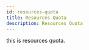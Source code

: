 ```yaml
---
id: resources-quota
title: Resources Quota
description: Resources Quota
---
```


this is resources quota.
